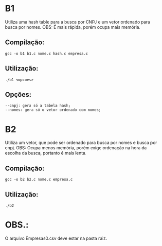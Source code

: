 # B1
Utiliza uma hash table para a busca por CNPJ e um vetor ordenado para busca por nomes.
OBS: É mais rápida, porém ocupa mais memória.
## Compilação:
```
gcc -o b1 b1.c nome.c hash.c empresa.c
```
## Utilização:
```
./b1 <opcoes>
```
## Opções:
```
--cnpj: gera só a tabela hash;
--nomes: gera só o vetor ordenado com nomes;
```

# B2
Utiliza um vetor, que pode ser ordenado para busca por nomes e busca por cnpj.
OBS: Ocupa menos memória, porém exige ordenação na hora da escolha da busca, portanto é mais lenta.
## Compilação:
```
gcc -o b2 b2.c nome.c empresa.c
```
## Utilização:
```
./b2
```

# OBS.:
O arquivo Empresas0.csv deve estar na pasta raiz.
